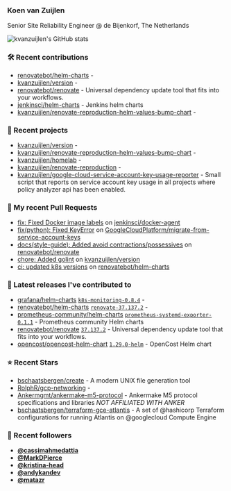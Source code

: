 ### Koen van Zuijlen

Senior Site Reliability Engineer @ de Bijenkorf, The Netherlands

![kvanzuijlen's GitHub stats](https://github-readme-stats.vercel.app/api?username=kvanzuijlen&show=reviews,discussions_started,discussions_answered,prs_merged,prs_merged_percentage&show_icons=true&theme=dark&cache_seconds=86400)

### 🛠️ Recent contributions

- [renovatebot/helm-charts](https://github.com/renovatebot/helm-charts) - 
- [kvanzuijlen/version](https://github.com/kvanzuijlen/version) - 
- [renovatebot/renovate](https://github.com/renovatebot/renovate) - Universal dependency update tool that fits into your workflows.
- [jenkinsci/helm-charts](https://github.com/jenkinsci/helm-charts) - Jenkins helm charts
- [kvanzuijlen/renovate-reproduction-helm-values-bump-chart](https://github.com/kvanzuijlen/renovate-reproduction-helm-values-bump-chart) - 

### 🌱 Recent projects

- [kvanzuijlen/version](https://github.com/kvanzuijlen/version) - 
- [kvanzuijlen/renovate-reproduction-helm-values-bump-chart](https://github.com/kvanzuijlen/renovate-reproduction-helm-values-bump-chart) - 
- [kvanzuijlen/homelab](https://github.com/kvanzuijlen/homelab) - 
- [kvanzuijlen/renovate-reproduction](https://github.com/kvanzuijlen/renovate-reproduction) - 
- [kvanzuijlen/google-cloud-service-account-key-usage-reporter](https://github.com/kvanzuijlen/google-cloud-service-account-key-usage-reporter) - Small script that reports on service account key usage in all projects where policy analyzer api has been enabled.

### 🚧 My recent Pull Requests

- [fix: Fixed Docker image labels](https://github.com/jenkinsci/docker-agent/pull/583) on [jenkinsci/docker-agent](https://github.com/jenkinsci/docker-agent)
- [fix(python): Fixed KeyError](https://github.com/GoogleCloudPlatform/migrate-from-service-account-keys/pull/35) on [GoogleCloudPlatform/migrate-from-service-account-keys](https://github.com/GoogleCloudPlatform/migrate-from-service-account-keys)
- [docs(style-guide): Added avoid contractions/possessives](https://github.com/renovatebot/renovate/pull/26591) on [renovatebot/renovate](https://github.com/renovatebot/renovate)
- [chore: Added golint](https://github.com/kvanzuijlen/version/pull/1) on [kvanzuijlen/version](https://github.com/kvanzuijlen/version)
- [ci: updated k8s versions](https://github.com/renovatebot/helm-charts/pull/835) on [renovatebot/helm-charts](https://github.com/renovatebot/helm-charts)

### 🚀 Latest releases I've contributed to

- [grafana/helm-charts](https://github.com/grafana/helm-charts) [`k8s-monitoring-0.8.4`](https://github.com/grafana/helm-charts/releases/tag/k8s-monitoring-0.8.4) - 
- [renovatebot/helm-charts](https://github.com/renovatebot/helm-charts) [`renovate-37.137.2`](https://github.com/renovatebot/helm-charts/releases/tag/renovate-37.137.2) - 
- [prometheus-community/helm-charts](https://github.com/prometheus-community/helm-charts) [`prometheus-systemd-exporter-0.1.1`](https://github.com/prometheus-community/helm-charts/releases/tag/prometheus-systemd-exporter-0.1.1) - Prometheus community Helm charts
- [renovatebot/renovate](https://github.com/renovatebot/renovate) [`37.137.2`](https://github.com/renovatebot/renovate/releases/tag/37.137.2) - Universal dependency update tool that fits into your workflows.
- [opencost/opencost-helm-chart](https://github.com/opencost/opencost-helm-chart) [`1.29.0-helm`](https://github.com/opencost/opencost-helm-chart/releases/tag/1.29.0-helm) - OpenCost Helm chart 

### ⭐ Recent Stars

- [bschaatsbergen/create](https://github.com/bschaatsbergen/create) - A modern UNIX file generation tool
- [RolphR/gcp-networking](https://github.com/RolphR/gcp-networking) - 
- [Ankermgmt/ankermake-m5-protocol](https://github.com/Ankermgmt/ankermake-m5-protocol) - Ankermake M5 protocol specifications and libraries *NOT AFFILIATED WITH ANKER*
- [bschaatsbergen/terraform-gce-atlantis](https://github.com/bschaatsbergen/terraform-gce-atlantis) - A set of @hashicorp Terraform configurations for running Atlantis on @googlecloud Compute Engine

### 👀 Recent followers

- [**@cassimahmedattia**](https://github.com/cassimahmedattia)
- [**@MarkDPierce**](https://github.com/MarkDPierce)
- [**@kristina-head**](https://github.com/kristina-head)
- [**@andykandev**](https://github.com/andykandev)
- [**@matazr**](https://github.com/matazr)

